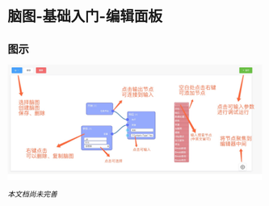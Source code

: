 # 脑图-基础入门-编辑面板

## 图示

![脑图编辑器](https://raw.githubusercontent.com/vi77/eeg/master/images/base/editor_ui.png)

*本文档尚未完善*
